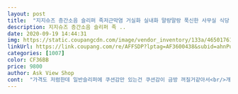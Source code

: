 ```yaml
---
layout: post 
title:  "지지슈즈 층간소음 슬리퍼 족저근막염 거실화 실내화 말랑말랑 푹신한 사무실 식당 유치원 어린이집" 
description: 지지슈즈 층간소음 슬리퍼 족 ..
date: 2020-09-19 14:44:31 
img: https://static.coupangcdn.com/image/vendor_inventory/133a/465017615458c41c5da389c717287328bd6881d494a6674feeb8f5eacbfc.jpg 
linkUrl: https://link.coupang.com/re/AFFSDP?lptag=AF3600438&subid=ahnPublicAsk&pageKey=1725044033&itemId=2935900420&vendorItemId=70924483305&traceid=V0-113-196fb8aefdb7a345 
categories: [1007] 
color: CF36BB 
price: 9800 
author: Ask View Shop 
cont:  "가격도 저렴한데 일반슬리퍼에 쿠션감만 있는건 쿠션감이 금방 꺼질거같아서<br/>개인적으로 이 노랑 신발 아주 마음에 들어요.<br/><br/>단, 처음왔을때 약간 미끌 거리는 느낌?<br/>대만족입니다♡<br/>뒤꿈치 부분이 볼록 나와 있어서 더 괜찮은 거 같아요.<br/><br/>바닥에 수많은 못이 있는데 그 위를 걷는 것 같이 아픈데<br/>병원에서 일하면서 생긴 족저근막염으로,<br/>사봤는데 신발 자체도 편하고 튼튼해서 좋아요.<br/><br/>슬리퍼가 가벼워서 발에 착 붙는 느낌에 질질끌고다니지 않아서 소음도 심하지 않고<br/>신랑이 신어보더니 좋다며 또 주문했어요<br/>신발 편하고 오래 신을 수 있을 거 같아요.<br/><br/>아침에 일어나서 부터 자기 전까지<br/>약간? 보기엔 욕실용 슬리퍼 느낌이 있지만 집에서만 신을거라 별생각안드네용<br/>열심히 맨 발로 안 걷는 중이에요.<br/><br/>유리 조각 밟은 느낌이랄까?<br/>일반 실내화 세탁후엔 쿠션 속까지 말리느라 나름 번거로웠는데 이건  물에 적셔도 금방 마를거같은 재질이라 좋아요<br/>있어서 한번 비누로 싹 세척하고 신으니까 딱 좋아요.<br/><br/>전체가 푹신한게 없을까 하다가 구매했어요<br/>조금만 많이 걷거나 피곤하거나 하면 여지없이 아침에 일어나서 발을 디딛자 마자<br/>족저근막염.<br/>.<br/>ㅠㅠ 완치 되길 바라며<br/>족저근막염으로 아침마다 일어날때 눈물을 흘리며 일어날 덩도 였는데 이 슬리퍼를 만나고 나서 발이 한결 가벼워 졌어요<br/>집에 있는 내내는 이 슬리퍼 신고 있는데<br/>집에서 맨 발바닥으로 걷는 것도 안 좋다고 해서<br/>처음 받았을때 신발이 미끄러워서 바디샴푸로 씻었더니 괜찮아 졌어요 족저근막염으로 고생하시는 분들에게  권해봅니다<br/>출산후 발통증이 너무심해서 병원갔더니 족저근막염 소견받고 실내용 슬리퍼부터 알아보다가 구매해본건데 너무 좋아요 강추에요<br/>퇴사 후에도 고생하고 있어요.<br/><br/>회사 다시 취업하면 회사용도 하나 더 구매해야겠어요.<br/><br/>" 
---
```

